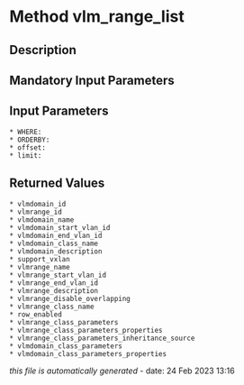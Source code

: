 # Method vlm_range_list

## Description
	

## Mandatory Input Parameters

## Input Parameters
	* WHERE:
	* ORDERBY:
	* offset:
	* limit:

## Returned Values
	* vlmdomain_id
	* vlmrange_id
	* vlmdomain_name
	* vlmdomain_start_vlan_id
	* vlmdomain_end_vlan_id
	* vlmdomain_class_name
	* vlmdomain_description
	* support_vxlan
	* vlmrange_name
	* vlmrange_start_vlan_id
	* vlmrange_end_vlan_id
	* vlmrange_description
	* vlmrange_disable_overlapping
	* vlmrange_class_name
	* row_enabled
	* vlmrange_class_parameters
	* vlmrange_class_parameters_properties
	* vlmrange_class_parameters_inheritance_source
	* vlmdomain_class_parameters
	* vlmdomain_class_parameters_properties


*this file is automatically generated* - date: 24 Feb 2023 13:16